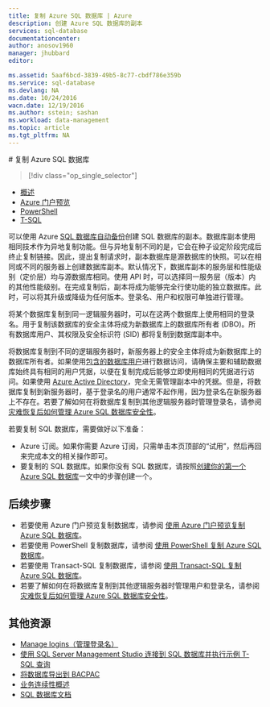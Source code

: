 ```yaml
---
title: 复制 Azure SQL 数据库 | Azure
description: 创建 Azure SQL 数据库的副本
services: sql-database
documentationcenter: 
author: anosov1960
manager: jhubbard
editor: 

ms.assetid: 5aaf6bcd-3839-49b5-8c77-cbdf786e359b
ms.service: sql-database
ms.devlang: NA
ms.date: 10/24/2016
wacn.date: 12/19/2016
ms.author: sstein; sashan
ms.workload: data-management
ms.topic: article
ms.tgt_pltfrm: NA
---
```


#<a name="copy-your-sql-database"></a> 复制 Azure SQL 数据库

> [!div class="op_single_selector"]
- [概述](./sql-database-copy.md)
- [Azure 门户预览](./sql-database-copy.md)
- [PowerShell](./sql-database-copy-powershell.md)
- [T-SQL](./sql-database-copy-transact-sql.md)

可以使用 Azure [SQL 数据库自动备份](./sql-database-automated-backups.md)创建 SQL 数据库的副本。数据库副本使用相同技术作为异地复制功能。但与异地复制不同的是，它会在种子设定阶段完成后终止复制链接。因此，提出复制请求时，副本数据库是源数据库的快照。可以在相同或不同的服务器上创建数据库副本。默认情况下，数据库副本的服务层和性能级别（定价层）均与源数据库相同。使用 API 时，可以选择同一服务层（版本）内的其他性能级别。在完成复制后，副本将成为能够完全行使功能的独立数据库。此时，可以将其升级或降级为任何版本。登录名、用户和权限可单独进行管理。

将某个数据库复制到同一逻辑服务器时，可以在这两个数据库上使用相同的登录名。用于复制该数据库的安全主体将成为新数据库上的数据库所有者 (DBO)。所有数据库用户、其权限及安全标识符 (SID) 都将复制到数据库副本中。

将数据库复制到不同的逻辑服务器时，新服务器上的安全主体将成为新数据库上的数据库所有者。如果使用[包含的数据库用户](./sql-database-manage-logins.md)进行数据访问，请确保主要和辅助数据库始终具有相同的用户凭据，以便在复制完成后能够立即使用相同的凭据进行访问。如果使用 [Azure Active Directory](../active-directory/active-directory-whatis.md)，完全无需管理副本中的凭据。但是，将数据库复制到新服务器时，基于登录名的用户通常不起作用，因为登录名在新服务器上不存在。若要了解如何在将数据库复制到其他逻辑服务器时管理登录名，请参阅[灾难恢复后如何管理 Azure SQL 数据库安全性](./sql-database-geo-replication-security-config.md)。

若要复制 SQL 数据库，需要做好以下准备：

- Azure 订阅。如果你需要 Azure 订阅，只需单击本页顶部的“试用”，然后再回来完成本文的相关操作即可。
- 要复制的 SQL 数据库。如果你没有 SQL 数据库，请按照[创建你的第一个 Azure SQL 数据库](./sql-database-get-started.md)一文中的步骤创建一个。

## 后续步骤
- 若要使用 Azure 门户预览复制数据库，请参阅 [使用 Azure 门户预览复制 Azure SQL 数据库](./sql-database-copy-portal.md)。
- 若要使用 PowerShell 复制数据库，请参阅 [使用 PowerShell 复制 Azure SQL 数据库](./sql-database-copy-powershell.md)。
- 若要使用 Transact-SQL 复制数据库，请参阅 [使用 Transact-SQL 复制 Azure SQL 数据库](./sql-database-copy-transact-sql.md)。
- 若要了解如何在将数据库复制到其他逻辑服务器时管理用户和登录名，请参阅 [灾难恢复后如何管理 Azure SQL 数据库安全性](./sql-database-geo-replication-security-config.md)。

## 其他资源

- [Manage logins（管理登录名）](./sql-database-manage-logins.md)
- [使用 SQL Server Management Studio 连接到 SQL 数据库并执行示例 T-SQL 查询](./sql-database-connect-query-ssms.md)
- [将数据库导出到 BACPAC](./sql-database-export.md)
- [业务连续性概述](./sql-database-business-continuity.md)
- [SQL 数据库文档](./index.md/)

<!---HONumber=Mooncake_1212_2016-->